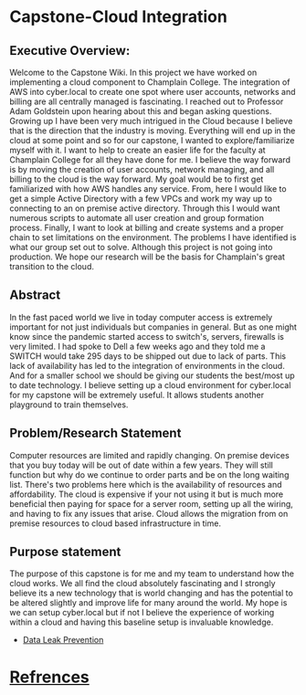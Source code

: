 # Capstone-Cloud Integration

## Executive Overview:

Welcome to the Capstone Wiki. In this project we have worked on implementing a cloud component to Champlain College. The integration of AWS into cyber.local to create one spot where user accounts, networks and billing are all centrally managed is fascinating. I reached out to Professor Adam Goldstein upon hearing about this and began asking questions. Growing up I have been very much intrigued in the Cloud because I believe that is the direction that the industry is moving. Everything will end up in the cloud at some point and so for our capstone, I wanted to explore/familiarize myself with it. I want to help to create an easier life for the faculty at Champlain College for all they have done for me. I believe the way forward is by moving the creation of user accounts, network managing, and all billing to the cloud is the way forward. My goal would be to first get familiarized with how AWS handles any service. From, here I would like to get a simple Active Directory with a few VPCs and work my way up to connecting to an on premise active directory. Through this I would want numerous scripts to automate all user creation and group formation process. Finally, I want to look at billing and create systems and a proper chain to set limitations on the environment. The problems I have identified is what our group set out to solve. Although this project is not going into production. We hope our research will be the basis for Champlain's great transition to the cloud. 

## Abstract

In the fast paced world we live in today computer access is extremely important for not just individuals but companies in general. But as one might know since the pandemic started access to switch's, servers, firewalls is very limited. I had spoke to Dell a few weeks ago and they told me a SWITCH would take 295 days to be shipped out due to lack of parts. This lack of availability has led to the integration of environments in the cloud. And for a smaller school we should be giving our students the best/most up to date technology. I believe setting up a cloud environment for cyber.local for my capstone will be extremely useful. It allows students another playground to train themselves.

## Problem/Research Statement

Computer resources are limited and rapidly changing. On premise devices that you buy today will be out of date within a few years. They will still function but why do we continue to order parts and be on the long waiting list. There's two problems here which is the availability of resources and affordability. The cloud is expensive if your not using it but is much more beneficial then paying for space for a server room, setting up all the wiring, and having to fix any issues that arise. Cloud allows the migration from on premise resources to cloud based infrastructure in time.

## Purpose statement

The purpose of this capstone is for me and my team to understand how the cloud works. We all find the cloud absolutely fascinating and I strongly believe its a new technology that is world changing and has the potential to be altered slightly and improve life for many around the world. My hope is we can setup cyber.local but if not I believe the experience of working within a cloud and having this baseline setup is invaluable knowledge.




  * [Data Leak Prevention](https://github.com/Kahuna915/Capstone-Design/wiki/Data-leak-Prevention-of-Cloud-based-products)
 

  

# [Refrences](https://github.com/Kahuna915/Capstone-Design/wiki/References)
